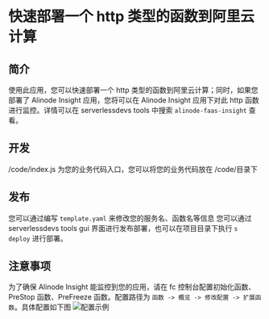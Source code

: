 # 快速部署一个 http 类型的函数到阿里云计算

## 简介

使用此应用，您可以快速部署一个 http 类型的函数到阿里云计算；同时，如果您部署了 Alinode Insight 应用，您将可以在 Alinode Insight 应用下对此 http 函数进行监控。详情可以在 serverlessdevs tools 中搜索 `alinode-faas-insight` 查看。

## 开发

/code/index.js 为您的业务代码入口，您可以将您的业务代码放在 /code/目录下

## 发布

您可以通过编写 `template.yaml` 来修改您的服务名、函数名等信息
您可以通过 serverlessdevs tools gui 界面进行发布部署，也可以在项目目录下执行 `s deploy` 进行部署。

## 注意事项

为了确保 Alinode Insight 能监控到您的应用，请在 fc 控制台配置初始化函数、PreStop 函数、PreFreeze 函数。配置路径为 `函数 -> 概览 -> 修改配置 -> 扩展函数`。具体配置如下图
![配置示例](https://img.alicdn.com/imgextra/i3/O1CN01mnWpyq1t1E5sovN9M_!!6000000005841-2-tps-1604-870.png)
